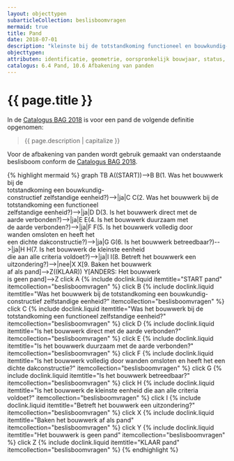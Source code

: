 ```yaml
---
layout: objecttypen
subarticleCollection: beslisboomvragen
mermaid: true
title: Pand
date: 2018-07-01
description: "kleinste bij de totstandkoming functioneel en bouwkundig-constructief zelfstandige eenheid die direct en duurzaam met de aarde is verbonden en betreedbaar en afsluitbaar is"
objecttypen:
attributen: identificatie, geometrie, oorspronkelijk bouwjaar, status, geconstateerd, documentdatum, documentnummer
catalogus: 6.4 Pand, 10.6 Afbakening van panden
---
```


# {{ page.title }}

In de [Catalogus BAG 2018]({{-site.baseurl-}}/beleidskaders/catalogus-bag-2018 "Catalogus BAG 2018") is voor een pand de volgende definitie opgenomen:
>{{ page.description | capitalize }}

Voor de afbakening van panden wordt gebruik gemaakt van onderstaande beslisboom conform de [Catalogus BAG 2018](https://www.geobasisregistraties.nl/documenten/publicatie/2018/03/12/catalogus-2018).

{% highlight mermaid %}
graph TB
    A((START))-->B
    B(1. Was het bouwwerk bij de<br/>totstandkoming een bouwkundig-<br/>constructief zelfstandige eenheid?)-->|ja|C
    C(2. Was het bouwwerk bij de<br/>totstandkoming een functioneel<br/>zelfstandige eenheid?)-->|ja|D
    D(3. Is het bouwwerk direct met de<br/>aarde verbonden?)-->|ja|E
    E(4. Is het bouwwerk duurzaam met<br/>de aarde verbonden?)-->|ja|F
    F(5. Is het bouwwerk volledig door<br/>wanden omsloten en heeft het<br/>een dichte dakconstructie?)-->|ja|G
    G(6. Is het bouwwerk betreedbaar?)-->|ja|H
    H(7. Is het bouwwerk de kleinste eenheid<br/>die aan alle criteria voldoet?)-->|ja|I
    I(8. Betreft het bouwwerk een<br/>uitzondering?)-->|nee|X
    X[9. Baken het bouwwerk<br/>af als pand]-->Z((KLAAR))
    Y[ANDERS: Het bouwwerk<br/>is geen pand]-->Z
    click A {% include doclink.liquid itemtitle="START pand" itemcollection="beslisboomvragen" %}
    click B {% include doclink.liquid itemtitle="Was het bouwwerk bij de totstandkoming een bouwkundig-constructief zelfstandige eenheid?" itemcollection="beslisboomvragen" %}
    click C {% include doclink.liquid itemtitle="Was het bouwwerk bij de totstandkoming een functioneel zelfstandige eenheid?" itemcollection="beslisboomvragen" %}
    click D {% include doclink.liquid itemtitle="Is het bouwwerk direct met de aarde verbonden?" itemcollection="beslisboomvragen" %}
    click E {% include doclink.liquid itemtitle="Is het bouwwerk duurzaam met de aarde verbonden?" itemcollection="beslisboomvragen" %}
    click F {% include doclink.liquid itemtitle="Is het bouwwerk volledig door wanden omsloten en heeft het een dichte dakconstructie?" itemcollection="beslisboomvragen" %}
    click G {% include doclink.liquid itemtitle="Is het bouwwerk betreedbaar?" itemcollection="beslisboomvragen" %}
    click H {% include doclink.liquid itemtitle="Is het bouwwerk de kleinste eenheid die aan alle criteria voldoet?" itemcollection="beslisboomvragen" %}
    click I {% include doclink.liquid itemtitle="Betreft het bouwwerk een uitzondering?" itemcollection="beslisboomvragen" %}
    click X {% include doclink.liquid itemtitle="Baken het bouwwerk af als pand" itemcollection="beslisboomvragen" %}
    click Y {% include doclink.liquid itemtitle="Het bouwwerk is geen pand" itemcollection="beslisboomvragen" %}
    click Z {% include doclink.liquid itemtitle="KLAAR pand" itemcollection="beslisboomvragen" %}
{% endhighlight %}
